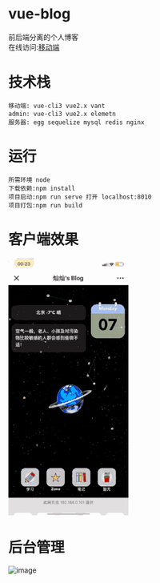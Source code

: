 # vue-blog

前后端分离的个人博客  
在线访问:[移动端](http://119.29.165.40)

# 技术栈

```
移动端: vue-cli3 vue2.x vant
admin: vue-cli3 vue2.x elemetn
服务器: egg sequelize mysql redis nginx
```

# 运行

```
所需环境 node
下载依赖:npm install
项目启动:npm run serve 打开 localhost:8010
项目打包:npm run build
```

<!-- [后台管理](http://119.29.165.40:8010) -->

# 客户端效果

![image](https://github.com/z253573760/vue-blog/blob/master/src/assets/image/blog.gif?raw=true)

# 后台管理

![image](https://github.com/z253573760/vue-blog/blob/master/src/assets/image/admin.png?raw=true)
